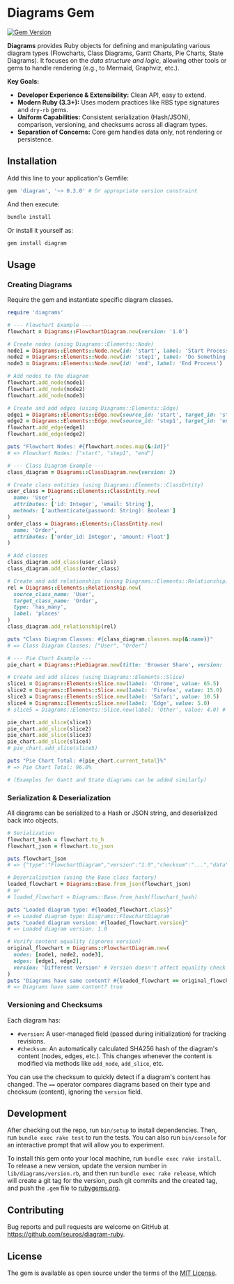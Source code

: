 # Diagrams Gem

[![Gem Version](https://badge.fury.io/rb/diagram.svg)](https://badge.fury.io/rb/diagram)
<!-- Add badges for Build Status, Code Climate, etc. once CI/analysis is set up -->

**Diagrams** provides Ruby objects for defining and manipulating various diagram types (Flowcharts, Class Diagrams, Gantt Charts, Pie Charts, State Diagrams). It focuses on the *data structure and logic*, allowing other tools or gems to handle rendering (e.g., to Mermaid, Graphviz, etc.).

**Key Goals:**

*   **Developer Experience & Extensibility:** Clean API, easy to extend.
*   **Modern Ruby (3.3+):** Uses modern practices like RBS type signatures and `dry-rb` gems.
*   **Uniform Capabilities:** Consistent serialization (Hash/JSON), comparison, versioning, and checksums across all diagram types.
*   **Separation of Concerns:** Core gem handles data only, not rendering or persistence.

## Installation

Add this line to your application's Gemfile:

```ruby
gem 'diagram', '~> 0.3.0' # Or appropriate version constraint
```

And then execute:

```bash
bundle install
```

Or install it yourself as:

```bash
gem install diagram
```

## Usage

### Creating Diagrams

Require the gem and instantiate specific diagram classes.

```ruby
require 'diagrams'

# --- Flowchart Example ---
flowchart = Diagrams::FlowchartDiagram.new(version: '1.0')

# Create nodes (using Diagrams::Elements::Node)
node1 = Diagrams::Elements::Node.new(id: 'start', label: 'Start Process')
node2 = Diagrams::Elements::Node.new(id: 'step1', label: 'Do Something')
node3 = Diagrams::Elements::Node.new(id: 'end', label: 'End Process')

# Add nodes to the diagram
flowchart.add_node(node1)
flowchart.add_node(node2)
flowchart.add_node(node3)

# Create and add edges (using Diagrams::Elements::Edge)
edge1 = Diagrams::Elements::Edge.new(source_id: 'start', target_id: 'step1')
edge2 = Diagrams::Elements::Edge.new(source_id: 'step1', target_id: 'end', label: 'Finished')
flowchart.add_edge(edge1)
flowchart.add_edge(edge2)

puts "Flowchart Nodes: #{flowchart.nodes.map(&:id)}"
# => Flowchart Nodes: ["start", "step1", "end"]

# --- Class Diagram Example ---
class_diagram = Diagrams::ClassDiagram.new(version: 2)

# Create class entities (using Diagrams::Elements::ClassEntity)
user_class = Diagrams::Elements::ClassEntity.new(
  name: 'User',
  attributes: ['id: Integer', 'email: String'],
  methods: ['authenticate(password: String): Boolean']
)
order_class = Diagrams::Elements::ClassEntity.new(
  name: 'Order',
  attributes: ['order_id: Integer', 'amount: Float']
)

# Add classes
class_diagram.add_class(user_class)
class_diagram.add_class(order_class)

# Create and add relationships (using Diagrams::Elements::Relationship)
rel = Diagrams::Elements::Relationship.new(
  source_class_name: 'User',
  target_class_name: 'Order',
  type: 'has_many',
  label: 'places'
)
class_diagram.add_relationship(rel)

puts "Class Diagram Classes: #{class_diagram.classes.map(&:name)}"
# => Class Diagram Classes: ["User", "Order"]

# --- Pie Chart Example ---
pie_chart = Diagrams::PieDiagram.new(title: 'Browser Share', version: '2024-Q1')

# Create and add slices (using Diagrams::Elements::Slice)
slice1 = Diagrams::Elements::Slice.new(label: 'Chrome', value: 65.5)
slice2 = Diagrams::Elements::Slice.new(label: 'Firefox', value: 15.0)
slice3 = Diagrams::Elements::Slice.new(label: 'Safari', value: 10.5)
slice4 = Diagrams::Elements::Slice.new(label: 'Edge', value: 5.0)
# slice5 = Diagrams::Elements::Slice.new(label: 'Other', value: 4.0) # Total must be <= 100

pie_chart.add_slice(slice1)
pie_chart.add_slice(slice2)
pie_chart.add_slice(slice3)
pie_chart.add_slice(slice4)
# pie_chart.add_slice(slice5)

puts "Pie Chart Total: #{pie_chart.current_total}%"
# => Pie Chart Total: 96.0%

# (Examples for Gantt and State diagrams can be added similarly)
```

### Serialization & Deserialization

All diagrams can be serialized to a Hash or JSON string, and deserialized back into objects.

```ruby
# Serialization
flowchart_hash = flowchart.to_h
flowchart_json = flowchart.to_json

puts flowchart_json
# => {"type":"FlowchartDiagram","version":"1.0","checksum":"...","data":{"nodes":[...],"edges":[...]}}

# Deserialization (using the Base class factory)
loaded_flowchart = Diagrams::Base.from_json(flowchart_json)
# or
# loaded_flowchart = Diagrams::Base.from_hash(flowchart_hash)

puts "Loaded diagram type: #{loaded_flowchart.class}"
# => Loaded diagram type: Diagrams::FlowchartDiagram
puts "Loaded diagram version: #{loaded_flowchart.version}"
# => Loaded diagram version: 1.0

# Verify content equality (ignores version)
original_flowchart = Diagrams::FlowchartDiagram.new(
  nodes: [node1, node2, node3],
  edges: [edge1, edge2],
  version: 'Different Version' # Version doesn't affect equality check
)
puts "Diagrams have same content? #{loaded_flowchart == original_flowchart}"
# => Diagrams have same content? true
```

### Versioning and Checksums

Each diagram has:

*   `#version`: A user-managed field (passed during initialization) for tracking revisions.
*   `#checksum`: An automatically calculated SHA256 hash of the diagram's content (nodes, edges, etc.). This changes whenever the content is modified via methods like `add_node`, `add_slice`, etc.

You can use the checksum to quickly detect if a diagram's content has changed. The `==` operator compares diagrams based on their type and checksum (content), ignoring the `version` field.

## Development

After checking out the repo, run `bin/setup` to install dependencies. Then, run `bundle exec rake test` to run the tests. You can also run `bin/console` for an interactive prompt that will allow you to experiment.

To install this gem onto your local machine, run `bundle exec rake install`. To release a new version, update the version number in `lib/diagrams/version.rb`, and then run `bundle exec rake release`, which will create a git tag for the version, push git commits and the created tag, and push the `.gem` file to [rubygems.org](https://rubygems.org).

## Contributing

Bug reports and pull requests are welcome on GitHub at https://github.com/seuros/diagram-ruby.

## License

The gem is available as open source under the terms of the [MIT License](https://opensource.org/licenses/MIT).
